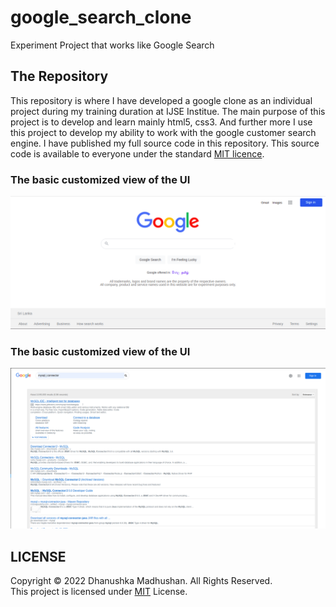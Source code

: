 # google_search_clone
Experiment Project that works like Google Search 


## The Repository
This repository is where I have developed a google clone as an individual project during my training duration at IJSE Institue. The main purpose of this project is to develop and learn mainly html5, css3. And further more I use this project to develop my ability to work with the google customer search engine. I have published my full source code in this repository. This source code is available to everyone under the standard [MIT licence](./LICENSE.txt).

### The basic customized view of the UI
![This is an image](img/google-clone-UI.png)

### The basic customized view of the UI
![This is an image](img/google-search-results.png)

## LICENSE
Copyright © 2022 Dhanushka Madhushan. All Rights Reserved. <br>
This project is licensed under [MIT](LICENSE.txt) License.